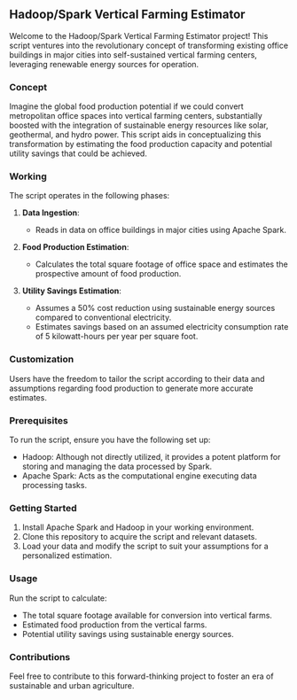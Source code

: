 ## Hadoop/Spark Vertical Farming Estimator

Welcome to the Hadoop/Spark Vertical Farming Estimator project! This script ventures into the revolutionary concept of transforming existing office buildings in major cities into self-sustained vertical farming centers, leveraging renewable energy sources for operation.

### Concept

Imagine the global food production potential if we could convert metropolitan office spaces into vertical farming centers, substantially boosted with the integration of sustainable energy resources like solar, geothermal, and hydro power. This script aids in conceptualizing this transformation by estimating the food production capacity and potential utility savings that could be achieved.

### Working

The script operates in the following phases:

1. **Data Ingestion**:
   - Reads in data on office buildings in major cities using Apache Spark.
   
2. **Food Production Estimation**:
   - Calculates the total square footage of office space and estimates the prospective amount of food production.

3. **Utility Savings Estimation**:
   - Assumes a 50% cost reduction using sustainable energy sources compared to conventional electricity.
   - Estimates savings based on an assumed electricity consumption rate of 5 kilowatt-hours per year per square foot.

### Customization

Users have the freedom to tailor the script according to their data and assumptions regarding food production to generate more accurate estimates. 

### Prerequisites

To run the script, ensure you have the following set up:

- Hadoop: Although not directly utilized, it provides a potent platform for storing and managing the data processed by Spark.
- Apache Spark: Acts as the computational engine executing data processing tasks.

### Getting Started

1. Install Apache Spark and Hadoop in your working environment.
2. Clone this repository to acquire the script and relevant datasets.
3. Load your data and modify the script to suit your assumptions for a personalized estimation.

### Usage

Run the script to calculate:
- The total square footage available for conversion into vertical farms.
- Estimated food production from the vertical farms.
- Potential utility savings using sustainable energy sources.

### Contributions

Feel free to contribute to this forward-thinking project to foster an era of sustainable and urban agriculture.
